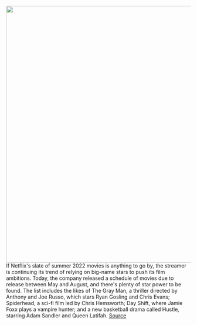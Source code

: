 <img src='https://cdn.vox-cdn.com/thumbor/sDsfaRlILGBlQTrpDcGIk_46mlU=/0x0:3000x2000/1200x800/filters:focal(1260x760:1740x1240)/cdn.vox-cdn.com/uploads/chorus_image/image/70799600/TGM_20210427_09929rv3_f.0.jpg' width='700px' /><br/>
If Netflix's slate of summer 2022 movies is anything to go by, the streamer is continuing its trend of relying on big-name stars to push its film ambitions. Today, the company released a schedule of movies due to release between May and August, and there's plenty of star power to be found. The list includes the likes of The Gray Man, a thriller directed by Anthony and Joe Russo, which stars Ryan Gosling and Chris Evans; Spiderhead, a sci-fi film led by Chris Hemsworth; Day Shift, where Jamie Foxx plays a vampire hunter; and a new basketball drama called Hustle, starring Adam Sandler and Queen Latifah.
<a href='https://www.theverge.com/2022/4/27/23044398/netflix-summer-2022-movie-release-schedule'> Source <a/>